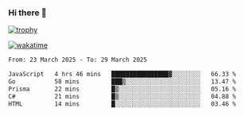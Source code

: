### Hi there 👋

[![trophy](https://github-profile-trophy.vercel.app/?username=cxnky&theme=dracula)](https://github.com/ryo-ma/github-profile-trophy)

[![wakatime](https://wakatime.com/badge/user/1c39c599-5497-41b9-a5be-2c4676e7fd23.svg)](https://wakatime.com/@1c39c599-5497-41b9-a5be-2c4676e7fd23)
<!--START_SECTION:waka-->

```txt
From: 23 March 2025 - To: 29 March 2025

JavaScript   4 hrs 46 mins   ████████████████▓░░░░░░░░   66.33 %
Go           58 mins         ███▒░░░░░░░░░░░░░░░░░░░░░   13.47 %
Prisma       22 mins         █▒░░░░░░░░░░░░░░░░░░░░░░░   05.16 %
C#           21 mins         █▒░░░░░░░░░░░░░░░░░░░░░░░   04.88 %
HTML         14 mins         █░░░░░░░░░░░░░░░░░░░░░░░░   03.46 %
```

<!--END_SECTION:waka-->
